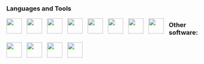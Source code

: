 ### Languages and Tools

<img align="left" width="40px" style="padding-right:10px;" src="https://cdn.jsdelivr.net/gh/devicons/devicon@latest/icons/html5/html5-plain-wordmark.svg" />
<img align="left" width="40px" style="padding-right:10px;" src="https://cdn.jsdelivr.net/gh/devicons/devicon@latest/icons/css3/css3-plain-wordmark.svg" />
<img align="left" width="40px" style="padding-right:10px;" src="https://cdn.jsdelivr.net/gh/devicons/devicon@latest/icons/javascript/javascript-plain.svg" />
<img align="left" width="40px" style="padding-right:10px;" src="https://cdn.jsdelivr.net/gh/devicons/devicon@latest/icons/nodejs/nodejs-plain-wordmark.svg" />
<img align="left" width="40px" style="padding-right:10px;" src="https://cdn.jsdelivr.net/gh/devicons/devicon@latest/icons/git/git-plain-wordmark.svg" />
<img align="left" width="40px" style="padding-right:10px;" src="https://cdn.jsdelivr.net/gh/devicons/devicon@latest/icons/rstudio/rstudio-plain.svg" />
<img align="left" width="40px" style="padding-right:10px;" src="https://cdn.jsdelivr.net/gh/devicons/devicon@latest/icons/mongodb/mongodb-plain-wordmark.svg" />
<img align="left" width="40px" style="padding-right:10px;" src="https://cdn.jsdelivr.net/gh/devicons/devicon@latest/icons/mongoose/mongoose-original-wordmark.svg" />




### Other software:

<img align="left" height="40px" style="padding-right:10px;" src="https://upload.wikimedia.org/wikipedia/commons/c/c2/QGIS_logo%2C_2017.svg"/>
<img align="left" width="40px" style="padding-right:10px;" src="https://upload.wikimedia.org/wikipedia/commons/d/df/ArcGIS_logo.png"/>
<img align="left" width="40px" style="padding-right:10px;" src="https://cdn.jsdelivr.net/gh/devicons/devicon@latest/icons/illustrator/illustrator-plain.svg"/>
<img align="left" width="40px" style="padding-right:10px;" src="https://cdn.jsdelivr.net/gh/devicons/devicon@latest/icons/photoshop/photoshop-plain.svg"/>



         

          

          
          
